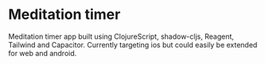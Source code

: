# Meditation timer

Meditation timer app built using ClojureScript, shadow-cljs, Reagent, Tailwind and Capacitor.
Currently targeting ios but could easily be extended for web and android.